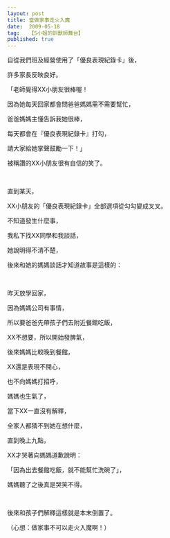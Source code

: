 ```yaml
---
layout: post
title: 當做家事走火入魔
date:  2009-05-18
tag:   【S小姐的訓獸師舞台】
published: true 
---
```

<p>自從我們班及經營使用了「優良表現紀錄卡」後，</p>

<p>許多家長反映良好。</p>

<p>「老師覺得XX小朋友很棒喔！</p>

<p>因為她每天回家都會問爸爸媽媽需不需要幫忙，</p>

<p>爸爸媽媽主懂告訴我她很棒，</p>

<p>每天都會在『優良表現紀錄卡』打勾，</p>

<p>請大家給她掌聲鼓勵一下！」</p>

<p>被稱讚的XX小朋友很有自信的笑了。</p>

<p>&nbsp;</p>

<p>直到某天，</p>

<p>XX小朋友的「優良表現紀錄卡」全部選項從勾勾變成叉叉。</p>

<p>不知道發生什麼事，</p>

<p>我私下找XX同學和我談話，</p>

<p>她說明得不清不楚，</p>

<p>後來和她的媽媽談話才知道故事是這樣的：</p>

<p>&nbsp;</p>

<p>昨天放學回家，</p>

<p>因為媽媽公司有事情，</p>

<p>所以要爸爸先帶孩子們去附近餐館吃飯，</p>

<p>XX不想要，所以開始發脾氣，</p>

<p>後來媽媽比較晚到餐館，</p>

<p>XX還是表現不開心，</p>

<p>也不向媽媽打招呼，</p>

<p>媽媽也生氣了，</p>

<p>當下XX一直沒有解釋，</p>

<p>全家人都猜不到她在想什麼，</p>

<p>直到晚上九點，</p>

<p>XX才哭著向媽媽道歉說明：</p>

<p>「因為出去餐館吃飯，就不能幫忙洗碗了」，</p>

<p>媽媽聽了之後真是哭笑不得。</p>

<p>&nbsp;</p>

<p>後來和孩子們解釋這樣就是本末倒置了。</p>

<p>（心想：做家事不可以走火入魔啊！）</p>

<p>&nbsp;</p>

